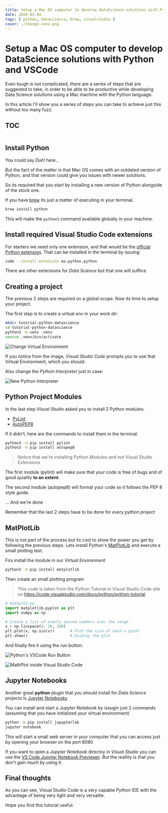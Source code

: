 ```yaml
---
title: Setup a Mac OS computer to develop DataScience solutions with Python and VSCode
date: 2020-03-04
tags: [ python, datascience, brew, visualstudio ]
cover: ./change-venv.png
---
```


# Setup a Mac OS computer to develop DataScience solutions with Python and VSCode

Even tough is not complicated, there are a series of steps that are suggested to take, in order to be able to be productive while developing Data Science solutions using a Mac machine with the Python language.

In this article I'll show you a series of steps you can take to achieve just this without too many fuzz.

## TOC

```toc

```

## Install Python

You could say _Duh!_ here...

But the fact of the matter is that Mac OS comes with an outdated version of Python, and that version could give you issues with newer solutions.

So its required that you start by installing a new version of Python alongside of the stock one.

If you have [brew](https://brew.sh) its just a matter of executing in your terminal.

```bash
brew install python
```

This will make the `python3` command available globally in your machine.

## Install required Visual Studio Code extensions

For starters we need only one extension, and that would be the [official Python extension](https://marketplace.visualstudio.com/items?itemName=ms-python.python). That can be installed in the terminal by issuing:

```bash
code --install-extension ms-python.python
```

There are other extensions for _Data Science_ but that one will suffice.

## Creating a project

The previous 2 steps are required on a global scope. Now its time to setup your project.

The first step is to create a virtual env in your work dir:

```bash
mkdir tutorial-python-datascience
cd tutorial-python-datascience
python3 -m venv .venv
source .venv/bin/activate
```

![Change Virtual Environment](./change-venv.png)

If you notice from the image, _Visual Studio Code_ prompts you to use that Virtual Environment, which you should.

Also change the _Python Interpreter_ just in case:

![New Python Interpreter](./change-python-interpreter.png)

## Python Project Modules

In the last step _Visual Studio_ asked you to install 2 Python modules:

- [PyLint](https://www.pylint.org/)
- [AutoPEP8](https://pypi.org/project/autopep8/)

If it didn't, here are the commands to install them in the terminal:

```bash
python3 -m pip install pylint
python3 -m pip install autopep8
```

> Notice that we're installing Python Modules and not Visual Studio Extensions

The first module (pylint) will make sure that your code is free of bugs and of good quiality **to an extent**.

The second module (autopep8) will format your code so it follows the PEP 8 style guide.

... And we're done

Remember that the last 2 steps have to be done for _every python project_

## MatPlotLib

This is not part of the process but its cool to show the power you get by following the previous steps. Lets install Python's [MatPlotLib](https://matplotlib.org/) and execute a small plotting test.

Firs install the module in our _Virtual Environment_

```bash
python3 -m pip install matplotlib
```

Then create an small plotting program

> This code is taken from the Python Tutorial in Visual Studio Code site on https://code.visualstudio.com/docs/python/python-tutorial

```python
# mathplot.py
import matplotlib.pyplot as plt
import numpy as np

# Create a list of evenly-spaced numbers over the range
x = np.linspace(0, 20, 100)
plt.plot(x, np.sin(x))       # Plot the sine of each x point
plt.show()                   # Display the plot
```

And finally fire it using the run button:

![Python's VSCode Run Button](./run-button.png)

![MathPlot inside Visual Studio Code](./mathplot-result.png)

## Jupyter Notebooks

Another great **python** plugin that you should install for _Data Science_ projects is [Jupyter Notebooks](https://jupyter.org/)

You can install and start a _Jupyter Notebook_ by issugin just 2 commands (assuming that you have initialized your virtual environment)

```bash
python -m pip install jupypterlab
jupyter notebook
```

This will start a small web server in your computer that you can access just by opening your browser on the port 8080

If you want to open a _Jupyter Notebook_ directoy in _Visual Studio_ you can use the [VS Code Jupyter Notebook Previewer](https://marketplace.visualstudio.com/items?itemName=jithurjacob.nbpreviewer). But the reallity is that you don't gain much by using it.

## Final thoughts

As you can see, Visual Studio Code is a very capable Python IDE with the advantage of being very light and very versatile.

Hope you find this tutorial useful.
